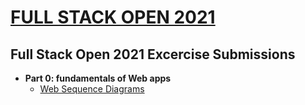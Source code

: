 # [FULL STACK OPEN 2021](https://fullstackopen.com/en/)

## Full Stack Open 2021 Excercise Submissions

- **Part 0: fundamentals of Web apps**
  - [Web Sequence Diagrams](https://github.com/atkinsio/full-stack-open-2020/tree/master/part0)
